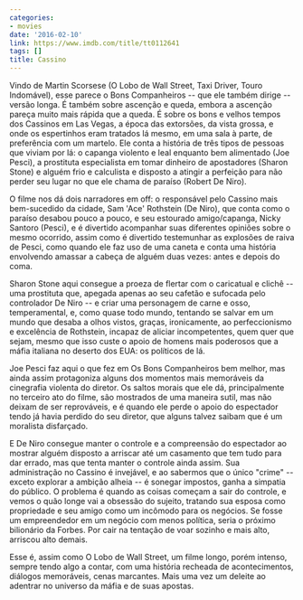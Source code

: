 ```yaml
---
categories:
- movies
date: '2016-02-10'
link: https://www.imdb.com/title/tt0112641
tags: []
title: Cassino
---
```


Vindo de Martin Scorsese (O Lobo de Wall Street, Taxi Driver, Touro Indomável), esse parece o Bons Companheiros -- que ele também dirige -- versão longa. É também sobre ascenção e queda, embora a ascenção pareça muito mais rápida que a queda. É sobre os bons e velhos tempos dos Cassinos em Las Vegas, a época das extorsões, da vista grossa, e onde os espertinhos eram tratados lá mesmo, em uma sala à parte, de preferência com um martelo. Ele conta a história de três tipos de pessoas que viviam por lá: o capanga violento e leal enquanto bem alimentado (Joe Pesci), a prostituta especialista em tomar dinheiro de apostadores (Sharon Stone) e alguém frio e calculista e disposto a atingir a perfeição para não perder seu lugar no que ele chama de paraíso (Robert De Niro).

O filme nos dá dois narradores em off: o responsável pelo Cassino mais bem-sucedido da cidade, Sam 'Ace' Rothstein (De Niro), que conta como o paraíso desabou pouco a pouco, e seu estourado amigo/capanga, Nicky Santoro (Pesci), e é divertido acompanhar suas diferentes opiniões sobre o mesmo ocorrido, assim como é divertido testemunhar as explosões de raiva de Pesci, como quando ele faz uso de uma caneta e conta uma história envolvendo amassar a cabeça de alguém duas vezes: antes e depois do coma.

Sharon Stone aqui consegue a proeza de flertar com o caricatual e clichê -- uma prostituta que, apegada apenas ao seu cafetão e sufocada pelo controlador De Niro -- e criar uma personagem de carne e osso, temperamental, e, como quase todo mundo, tentando se salvar em um mundo que desaba a olhos vistos, graças, ironicamente, ao perfeccionismo e excelência de Rothstein, incapaz de aliciar incompetentes, quem quer que sejam, mesmo que isso custe o apoio de homens mais poderosos que a máfia italiana no deserto dos EUA: os políticos de lá.

Joe Pesci faz aqui o que fez em Os Bons Companheiros bem melhor, mas ainda assim protagoniza alguns dos momentos mais memoráveis da cinegrafia violenta do diretor. Os saltos morais que ele dá, principalmente no terceiro ato do filme, são mostrados de uma maneira sutil, mas não deixam de ser reprováveis, e é quando ele perde o apoio do espectador tendo já havia perdido do seu diretor, que alguns talvez saibam que é um moralista disfarçado.

E De Niro consegue manter o controle e a compreensão do espectador ao mostrar alguém disposto a arriscar até um casamento que tem tudo para dar errado, mas que tenta manter o controle ainda assim. Sua administração no Cassino é invejável, e ao sabermos que o único "crime" -- exceto explorar a ambição alheia -- é sonegar impostos, ganha a simpatia do público. O problema é quando as coisas começam a sair do controle, e vemos o quão longe vai a obsessão do sujeito, tratando sua esposa como propriedade e seu amigo como um incômodo para os negócios. Se fosse um empreendedor em um negócio com menos política, seria o próximo bilionário da Forbes. Por cair na tentação de voar sozinho e mais alto, arriscou alto demais.

Esse é, assim como O Lobo de Wall Street, um filme longo, porém intenso, sempre tendo algo a contar, com uma história recheada de acontecimentos, diálogos memoráveis, cenas marcantes. Mais uma vez um deleite ao adentrar no universo da máfia e de suas apostas.